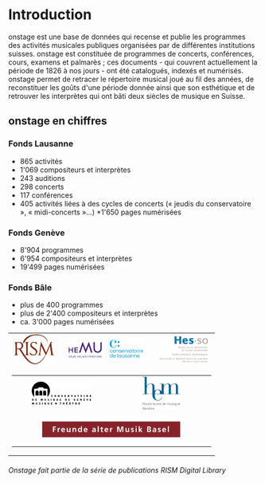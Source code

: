 # Introduction

onstage est une base de données qui recense et publie les programmes des activités musicales publiques organisées par de différentes institutions suisses. onstage est constituée de programmes de concerts, conférences, cours, examens et palmarès ; ces documents - qui couvrent actuellement la période de 1826 à nos jours - ont été catalogués, indexés et numérisés. onstage permet de retracer le répertoire musical joué au fil des années, de reconstituer les goûts d'une période donnée ainsi que son esthétique et de retrouver les interprètes qui ont bâti deux siècles de musique en Suisse.

## onstage en chiffres

### Fonds Lausanne

* 865 activités
* 1'069 compositeurs et interprètes
* 243 auditions
* 298 concerts
* 117 conférences
* 405 activités liées à des cycles de concerts (« jeudis du conservatoire », « midi-concerts »…)
*1'650 pages numérisées

### Fonds Genève

* 8'904 programmes
* 6'954 compositeurs et interprètes
* 19'499 pages numérisées

### Fonds Bâle

* plus de 400 programmes
* plus de 2'400 compositeurs et interprètes
* ca. 3'000 pages numérisées

<!-- Old Onstage logos-->
<div>
	<table border="0" cellspacing="10px" style="margin: 0 auto;text-align:center">
		<tr>
			<td align="center">
				<a href="http://www.rism-ch.org" target="_blank"><img src="https://raw.githubusercontent.com/rism-ch/onstage-texts/master/images/logo-rism.png" width="80px" border="0"></a>
			</td>
			<td align="center">
				<a href="http://www.hemu.ch" target="_blank"><img src="https://raw.githubusercontent.com/rism-ch/onstage-texts/master/images/logo-cdl-hemu.jpg" width="150px" border="0"></a>
			</td>
			<td align="center">
				<a href="http://www.hes-so.ch" target="_blank"><img src="https://raw.githubusercontent.com/rism-ch/onstage-texts/master/images/logo-hesso-s.png" width="100px" border="0"></a>
			</td>
		</tr>
    <tr>
      <td colspan=3>
        <table width="100%">
          <tr>
      			<td align="center" width="50%">
      				<a href="http://www.cmusge.ch" target="_blank"><img src="https://raw.githubusercontent.com/rism-ch/onstage-texts/master/images/logo-cmusge.png" width="120px" border="0"></a>
      			</td>
      			<td align="center" width="50%">
      				<a href="https://www.hesge.ch/hem" target="_blank"><img src="https://raw.githubusercontent.com/rism-ch/onstage-texts/master/images/logo-hem-ge.png" width="75px" border="0"></a>
      			</td>
          </tr>
          <tr>
            <td align="center" colspan=2 style="padding: 10px">
              <a href="http://famb.ch/" target="_blank"><img src="https://raw.githubusercontent.com/rism-ch/onstage-texts/master/images/famb_logo_pantone.jpg" width="75%"></a>
            </td>
        </table>
      </td>
	</table>
</div>

###### Onstage fait partie de la série de publications RISM Digital Library
